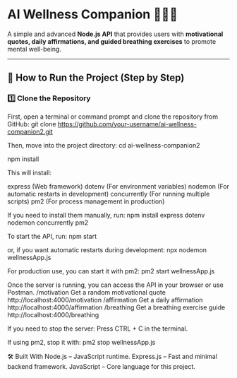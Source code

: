# AI Wellness Companion 🧘‍♂️✨

A simple and advanced **Node.js API** that provides users with **motivational quotes, daily affirmations, and guided breathing exercises** to promote mental well-being.

---

## 🚀 How to Run the Project (Step by Step)

### **1️⃣ Clone the Repository**
First, open a terminal or command prompt and clone the repository from GitHub:
 git clone https://github.com/your-username/ai-wellness-companion2.git

Then, move into the project directory:
cd ai-wellness-companion2

npm install

This will install:

express (Web framework)
dotenv (For environment variables)
nodemon (For automatic restarts in development)
concurrently (For running multiple scripts)
pm2 (For process management in production)

If you need to install them manually, run: npm install express dotenv nodemon concurrently pm2

To start the API, run:
npm start

or, if you want automatic restarts during development:
npx nodemon wellnessApp.js

For production use, you can start it with pm2:
pm2 start wellnessApp.js

Once the server is running, you can access the API in your browser or use Postman.
/motivation	Get a random motivational quote	http://localhost:4000/motivation
/affirmation	Get a daily affirmation	http://localhost:4000/affirmation
/breathing	Get a breathing exercise guide	http://localhost:4000/breathing

If you need to stop the server:
Press CTRL + C in the terminal.

If using pm2, stop it with:
pm2 stop wellnessApp.js

🛠️ Built With
Node.js – JavaScript runtime.
Express.js – Fast and minimal backend framework.
JavaScript – Core language for this project.


